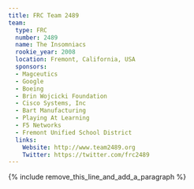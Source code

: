 ```yaml
---
title: FRC Team 2489
team:
  type: FRC
  number: 2489
  name: The Insomniacs
  rookie_year: 2008
  location: Fremont, California, USA
  sponsors:
  - Magceutics
  - Google
  - Boeing
  - Brin Wojcicki Foundation
  - Cisco Systems, Inc
  - Bart Manufacturing
  - Playing At Learning
  - F5 Networks
  - Fremont Unified School District
  links:
    Website: http://www.team2489.org
    Twitter: https://twitter.com/frc2489
---
```


{% include remove_this_line_and_add_a_paragraph %}